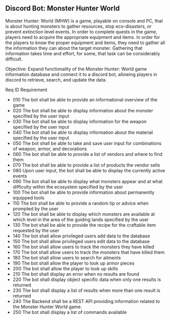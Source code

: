 ## Discord Bot: Monster Hunter World

Monster Hunter: World (MHW) is a game, playable on console and PC, that is about hunting monsters to gather resources,
stop eco-disasters, or prevent extinction level events. In order to complete quests in the game, players need to acquire
the appropriate equipment and items. In order for the players to know the proper equipment and items, they need to gather
all the information they can about the target monster. Gathering that information takes time and effort, for some, that 
task can be considerably difficult. 

Objective: Expand functionality of the Monster Hunter: World game information database and connect it to a discord bot, 
allowing players in discord to retrieve, search, and update the data.

Req ID      Requirement  
- 010         The bot shall be able to provide an informational overview of the game  
- 020         The bot shall be able to display information about the monster specified by the user input  
- 030         The bot shall be able to display information for the weapon specified by the user input  
- 040         The bot shall be able to display information about the material specified by the user input  
- 050         The bot shall be able to take and save user input for combinations of weapon, armor, and decorations  
- 060         The bot shall be able to provide a list of vendors and where to find them  
- 070         The bot shall be able to provide a list of products the vendor sells  
- 080         Upon user input, the bot shall be able to display the currently active events  
- 090         The bot shall be able to display what monsters appear and at what difficulty within the ecosystem specified by the user  
- 100         The bot shall be able to provide information about permanently equipped tools  
- 110         The bot shall be able to provide a random tip or advice when prompted by the user  
- 120         The bot shall be able to display which monsters are available at which level in the area of the guiding lands specified by the user  
- 130         The bot shall be able to provide the recipe for the craftable item requested by the user  
- 140         The bot shall allow privileged users add data to the database  
- 150         The bot shall allow privileged users edit data to the database  
- 160         The bot shall allow users to track the monsters they have killed  
- 170         The bot shall allow users to track the monsters that have killed them  
- 180         The bot shall allow users to search for ailments  
- 190         The bot shall allow the player to look up armor pieces  
- 200         The bot shall allow the player to look up skills  
- 210         The bot shall display an error when no results are found  
- 220         The bot shall display object specific data when only one results is returned  
- 230         The bot shall display a list of results when more than one result is returned  
- 240         The Backend shall be a REST API providing information related to the Monster Hunter World game. 
- 250         The bot shall display a list of commands available
